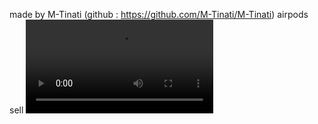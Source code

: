 made by M-Tinati (github : https://github.com/M-Tinati/M-Tinati) 
airpods sell
<video src="Recording 2024-02-19 113011.mp4"></video>